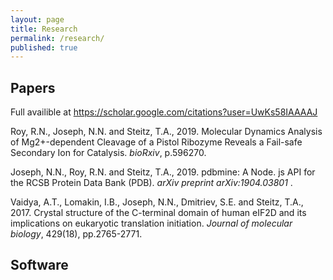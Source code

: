 ```yaml
---
layout: page
title: Research
permalink: /research/
published: true
---
```


## Papers

Full availible at https://scholar.google.com/citations?user=UwKs58IAAAAJ

Roy, R.N., Joseph, N.N. and Steitz, T.A., 2019. Molecular Dynamics Analysis of Mg2+-dependent Cleavage of a Pistol Ribozyme Reveals a Fail-safe Secondary Ion for Catalysis. <i>bioRxiv</i>, p.596270.

Joseph, N.N., Roy, R.N. and Steitz, T.A., 2019. pdbmine: A Node. js API for the RCSB Protein Data Bank (PDB). <i>arXiv preprint arXiv:1904.03801 </i>.

Vaidya, A.T., Lomakin, I.B., Joseph, N.N., Dmitriev, S.E. and Steitz, T.A., 2017. Crystal structure of the C-terminal domain of human eIF2D and its implications on eukaryotic translation initiation. <i>Journal of molecular biology</i>, 429(18), pp.2765-2771.

## Software
<div class="github-card" data-github="nnj1/pdbmine" data-width="400" data-height="153" data-theme="default"></div>
<script src="https://cdn.jsdelivr.net/github-cards/latest/widget.js"></script>
